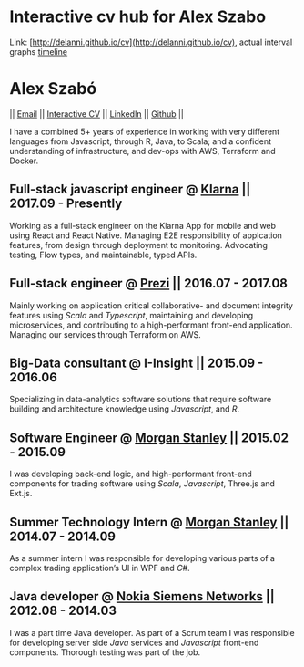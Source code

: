 # Interactive cv hub for Alex Szabo
Link: [http://delanni.github.io/cv](http://delanni.github.io/cv), actual interval graphs [timeline](https://delanni.github.io/cv/timeline.html)
<!-- May as well just put the cv here -->

Alex Szabó
===
||
[Email](delanni.alex@gmail.com) 
||
[Interactive CV](https://delanni.github.io/cv?src=md)
||
[LinkedIn](https://www.linkedin.com/in/alxszabo) 
||
[Github](https://github.com/delanni)
||

I have a combined 5+ years of experience in working with very different languages from Javascript, through R, Java, to Scala; and a confident understanding of infrastructure, and dev-ops with AWS, Terraform and Docker.

Full-stack javascript engineer @ [Klarna](https://klarna.com) || 2017.09 - Presently
---
Working as a full-stack engineer on the Klarna App for mobile and web using React and React Native. Managing E2E responsibility of applcation features, from design through deployment to monitoring. Advocating testing, Flow types, and maintainable, typed APIs.

Full-stack engineer @ [Prezi](https://prezi.com) || 2016.07 - 2017.08
---
Mainly working on application critical collaborative- and document integrity features using *Scala* and *Typescript*, maintaining and developing microservices, and contributing to a high-performant front-end application. Managing our services through Terraform on AWS.

Big-Data consultant @ I-Insight || 2015.09 - 2016.06
---
Specializing in data-analytics software solutions that require software building and architecture knowledge using *Javascript*, and *R*.

Software Engineer @ [Morgan Stanley](https://www.morganstanley.com) || 2015.02 - 2015.09
---
I was developing back-end logic, and high-performant front-end components for trading software using *Scala*, *Javascript*, Three.js and Ext.js.

Summer Technology Intern @ [Morgan Stanley](https://www.morganstanley.com) || 2014.07 - 2014.09
---
As a summer intern I was responsible for developing various parts of a complex trading application’s UI in WPF and *C#*.

Java developer @ [Nokia Siemens Networks](https://networks.nokia.com) || 2012.08 - 2014.03
---
I was a part time Java developer. As part of a Scrum team I was responsible for developing server side *Java* services and *Javascript* front-end components. Thorough testing was part of the job.